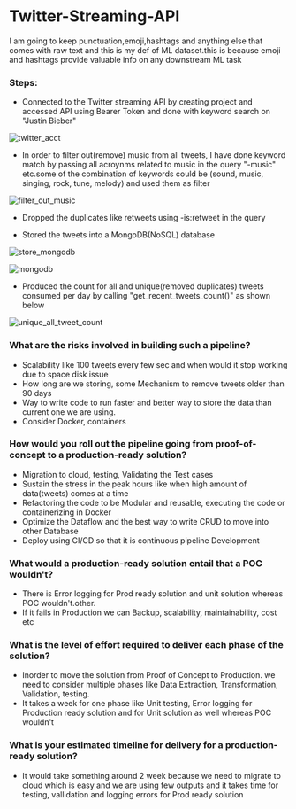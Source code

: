 # Twitter-Streaming-API

I am going to keep punctuation,emoji,hashtags and anything else that comes with raw text and this is my def of ML dataset.this is because emoji and hashtags provide valuable info on any downstream ML task 

### Steps:
* Connected to the Twitter streaming API by creating project and accessed API using Bearer Token and done with keyword search on "Justin Bieber"

![twitter_acct](https://user-images.githubusercontent.com/60243899/150699871-112c764b-b143-44b4-b684-ed85a9c781dd.JPG)

* In order to filter out(remove) music from all tweets, I have done keyword match by passing all acroynms related to music in the query "-music" etc.some of the combination of keywords could be (sound, music, singing, rock, tune, melody) and used them as filter 

![filter_out_music](https://user-images.githubusercontent.com/60243899/150699890-39bf69a1-7f05-4150-9f82-fbe87f886b7e.JPG)

* Dropped the duplicates like retweets using -is:retweet in the query

* Stored the tweets into a MongoDB(NoSQL) database 

![store_mongodb](https://user-images.githubusercontent.com/60243899/150699898-9939ed9c-7962-4bc1-bbec-b59895058825.JPG)



![mongodb](https://user-images.githubusercontent.com/60243899/150699908-01331fe7-704f-4d83-8915-fd6d3e84c6cf.JPG)

* Produced the count for all and unique(removed duplicates) tweets consumed per day by calling "get_recent_tweets_count()" as shown below

![unique_all_tweet_count](https://user-images.githubusercontent.com/60243899/150699920-0666056d-0fcc-4591-bd6d-7783bd977d50.JPG)



### What are the risks involved in building such a pipeline?

* Scalability like 100 tweets every few sec and when would it stop working due to space disk issue
* How long are we storing, some Mechanism to remove tweets older than 90 days
* Way to write code to run faster and better way to store the data than current one we are using.
* Consider Docker, containers

### How would you roll out the pipeline going from proof-of-concept to a production-ready solution?

* Migration to cloud, testing, Validating the Test cases
* Sustain the stress in the peak hours like when high amount of data(tweets) comes at a time
* Refactoring the code to be Modular and reusable, executing the code or containerizing in Docker
* Optimize the Dataflow and the best way to write CRUD to move into other Database
* Deploy using CI/CD so that it is continuous pipeline Development  



### What would a production-ready solution entail that a POC wouldn't? 

* There is Error logging for Prod ready solution and unit solution whereas POC wouldn't.other. 
* If it fails in Production we can Backup, scalability, maintainability, cost etc


### What is the level of effort required to deliver each phase of the solution?
* Inorder to move the solution from Proof of Concept to Production. we need to consider multiple phases like Data Extraction, Transformation, Validation, testing.
* It takes a week for one phase like Unit testing, Error logging for Production ready solution and for Unit solution as well whereas POC wouldn't

### What is your estimated timeline for delivery for a production-ready solution?

* It would take something around 2 week because we need to migrate to cloud which is easy and we are using few outputs and it takes time for testing, vallidation and logging errors for Prod ready solution
